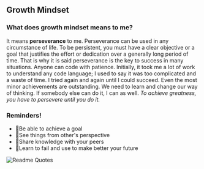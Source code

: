 ## Growth Mindset

### What does growth mindset means to me?

It means **perseverance** to me. Perseverance can be used in any circumstance of life. To be persistent, you must have a clear objective or a goal that justifies the effort or dedication over a generally long period of time. That is why it is said perseverance is the key to success in many situations. Anyone can code with patience. Initially, it took me a lot of work to understand any code language; I used to say it was too complicated and a waste of time. I tried again and again until I could succeed. Even the most minor achievements are outstanding. We need to learn and change our way of thinking. If somebody else can do it, I can as well. *To achieve greatness, you have to persevere until you do it.*

### Reminders!

<ul>
    <li><span style=’font-size:100px;’>&#x1F3AF;</span>Be able to achieve a goal</li>
    <li><span style=’font-size:100px;’>&#x1F440;</span>See things from other's perspective</li>
    <li><span style=’font-size:100px;’>&#x1F9E0;</span>Share knowledge with your peers</li>
    <li><span style=’font-size:100px;’>&#x1F940;</span>Learn to fail and use to make better your future</li>
</ul>

![Readme Quotes](https://quotes-github-readme.vercel.app/api?type=horizontal&theme=tokyonight&quote="Whenever+you+are+going+through+life’s+challenges,+remember+that+for+iron+to+be+cast+into+its+desired+form,+it+must+first+go+through+intense+heat.)